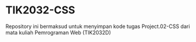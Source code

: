 # TIK2032-CSS
Repository ini bermaksud untuk menyimpan kode tugas Project.02-CSS dari mata kuliah Pemrograman Web (TIK2032D)

